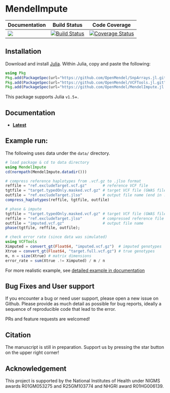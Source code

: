 # MendelImpute

| **Documentation** | **Build Status** | **Code Coverage**  |
|-------------------|------------------|--------------------|
| [![](https://img.shields.io/badge/docs-latest-blue.svg)](https://OpenMendel.github.io/MendelImpute.jl/dev/) | [![Build Status](https://travis-ci.com/OpenMendel/MendelImpute.jl.svg?branch=master)](https://travis-ci.com/github/OpenMendel/MendelImpute.jl) | [![Coverage Status](https://coveralls.io/repos/github/OpenMendel/MendelImpute.jl/badge.svg?branch=master)](https://coveralls.io/github/OpenMendel/MendelImpute.jl?branch=master) |

## Installation

Download and install [Julia](https://julialang.org/downloads/). Within Julia, copy and paste the following: 
```julia
using Pkg
Pkg.add(PackageSpec(url="https://github.com/OpenMendel/SnpArrays.jl.git"))
Pkg.add(PackageSpec(url="https://github.com/OpenMendel/VCFTools.jl.git"))
Pkg.add(PackageSpec(url="https://github.com/OpenMendel/MendelImpute.jl.git"))
```
This package supports Julia `v1.5`+.

## Documentation

+ [**Latest**](https://OpenMendel.github.io/MendelImpute.jl/dev/)

## Example run:

The following uses data under the `data/` directory.

```julia
# load package & cd to data directory
using MendelImpute
cd(normpath(MendelImpute.datadir()))

# compress reference haplotypes from .vcf.gz to .jlso format
reffile = "ref.excludeTarget.vcf.gz"       # reference VCF file
tgtfile = "target.typedOnly.masked.vcf.gz" # target VCF file (GWAS file)
outfile = "ref.excludeTarget.jlso"         # output file name (end in .jlso)
compress_haplotypes(reffile, tgtfile, outfile)

# phase & impute
tgtfile = "target.typedOnly.masked.vcf.gz" # target VCF file (GWAS file)
reffile = "ref.excludeTarget.jlso"         # compressed reference file
outfile = "imputed.vcf.gz"                 # output file name
phase(tgtfile, reffile, outfile);

# check error rate (since data was simulated)
using VCFTools
Ximputed = convert_gt(Float64, "imputed.vcf.gz")  # imputed genotypes
Xtrue = convert_gt(Float64, "target.full.vcf.gz") # true genotypes
m, n = size(Xtrue) # matrix dimensions
error_rate = sum(Xtrue .!= Ximputed) / m / n
```

For more realistic example, see [detailed example in documentation](https://openmendel.github.io/MendelImpute.jl/dev/man/Phasing_and_Imputation/#Detailed-Example)

## Bug Fixes and User support

If you encounter a bug or need user support, please open a new issue on Github. Please provide as much detail as possible for bug reports, ideally a sequence of reproducible code that lead to the error. 

PRs and feature requests are welcomed!

## Citation

The manuscript is still in preparation. Support us by pressing the star button on the upper right corner! 

## Acknowledgement

This project is supported by the National Institutes of Health under NIGMS awards R01GM053275 and R25GM103774 and NHGRI award R01HG006139.

